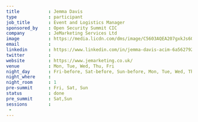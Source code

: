 ```yaml
---
title           : Jemma Davis
type            : participant
job_title       : Event and Logistics Manager
sponsored_by    : Open Security Summit CIC 
company         : JeMarketing Services Ltd
image           : https://media.licdn.com/dms/image/C5603AQEA207gxkJs6Q/profile-displayphoto-shrink_800_800/0?e=1560384000&v=beta&t=637MFM_JrNRK50vQS9F5hYC3jZUrN0Q4HlbiP2yRiR8
email           : 
linkedin        : https://www.linkedin.com/in/jemma-davis-acim-6a562792/
twitter         : 
website         : https://www.jemarketing.co.uk/
venue           : Mon, Tue, Wed, Thu, Fri
night_day       : Fri-before, Sat-before, Sun-before, Mon, Tue, Wed, Thu
night_where     : 
night_room      : 1
pre-summit      : Fri, Sat, Sun
status          : done
pre_summit      : Sat,Sun
sessions        :
 - 
---
```





